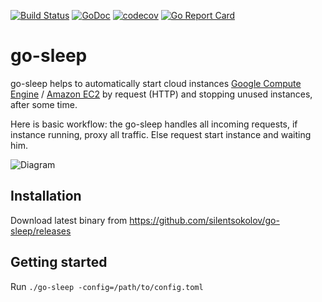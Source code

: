 [![Build Status](https://travis-ci.org/silentsokolov/go-sleep.svg?branch=master)](https://travis-ci.org/silentsokolov/go-sleep)
[![GoDoc](https://godoc.org/github.com/silentsokolov/go-sleep?status.svg)](https://godoc.org/github.com/silentsokolov/go-sleep/) [![codecov](https://codecov.io/gh/silentsokolov/go-sleep/branch/master/graph/badge.svg)](https://codecov.io/gh/silentsokolov/go-sleep)
[![Go Report Card](https://goreportcard.com/badge/github.com/silentsokolov/go-sleep)](https://goreportcard.com/report/github.com/silentsokolov/go-sleep)

# go-sleep

go-sleep helps to automatically start cloud instances [Google Compute Engine](https://cloud.google.com/compute/) / [Amazon EC2](https://aws.amazon.com/ec2/) by request (HTTP) and stopping unused instances, after some time.

Here is basic workflow: the go-sleep handles all incoming requests, if instance running, proxy all traffic. Else request start instance and waiting him.

![Diagram](https://raw.githubusercontent.com/silentsokolov/go-sleep/master/docs/diagram.png)


## Installation

Download latest binary from https://github.com/silentsokolov/go-sleep/releases


## Getting started

Run `./go-sleep -config=/path/to/config.toml`

